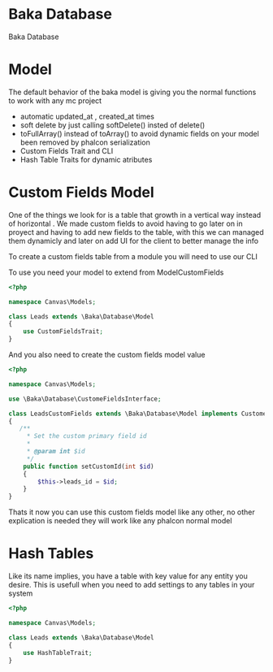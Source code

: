 # Baka Database

Baka Database

# Model

The default behavior of the baka model is giving you the normal functions to work with any mc project

- automatic updated_at , created_at  times
- soft delete by just calling softDelete() insted of delete()
- toFullArray() instead of toArray() to avoid dynamic fields on your model been removed by phalcon serialization
- Custom Fields Trait and CLI
- Hash Table Traits for dynamic atributes 

# Custom Fields Model

One of the things we look for is a table that growth in a vertical way instead of horizontal . We made custom fields to avoid having to go later on in proyect and having to add new fields to the table, with this we can managed them dynamicly and later on add UI for the client to better manage the info

To create a custom fields table from a module you will need to use our CLI 

To use you need your  model to extend from ModelCustomFields

```php
<?php

namespace Canvas\Models;

class Leads extends \Baka\Database\Model
{
    use CustomFieldsTrait;
}
```

And you also need to create the custom fields model value

```php
<?php

namespace Canvas\Models;

use \Baka\Database\CustomeFieldsInterface;

class LeadsCustomFields extends \Baka\Database\Model implements CustomeFieldsInterface
{
   /**
     * Set the custom primary field id
     *
     * @param int $id
     */
    public function setCustomId(int $id)
    {
        $this->leads_id = $id;
    }
}
```

Thats it now you can use this custom fields model like any other, no other explication is needed they will work like any phalcon normal model

# Hash Tables

Like its name implies, you have a table with key value for any entity you desire. This is usefull when you need to add settings to any tables in your system

```php
<?php

namespace Canvas\Models;

class Leads extends \Baka\Database\Model
{
    use HashTableTrait;
}
```
